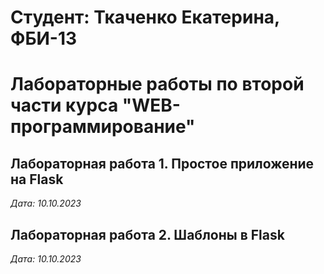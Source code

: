 # Студент: Ткаченко Екатерина,  ФБИ-13


# Лабораторные работы по второй части курса "WEB-программирование"


## Лабораторная работа 1. Простое приложение на Flask


*Дата: 10.10.2023*

## Лабораторная работа 2. Шаблоны в Flask


*Дата: 10.10.2023*